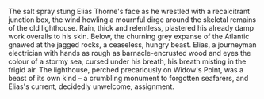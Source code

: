 The salt spray stung Elias Thorne's face as he wrestled with a recalcitrant junction box, the wind howling a mournful dirge around the skeletal remains of the old lighthouse.  Rain, thick and relentless, plastered his already damp work overalls to his skin. Below, the churning grey expanse of the Atlantic gnawed at the jagged rocks, a ceaseless, hungry beast.  Elias, a journeyman electrician with hands as rough as barnacle-encrusted wood and eyes the colour of a stormy sea, cursed under his breath, his breath misting in the frigid air.  The lighthouse, perched precariously on Widow's Point, was a beast of its own kind – a crumbling monument to forgotten seafarers, and Elias's current, decidedly unwelcome, assignment.
